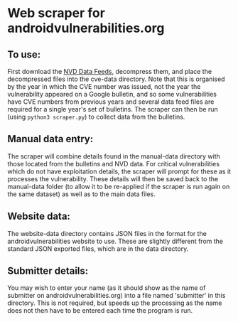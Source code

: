# Web scraper for androidvulnerabilities.org

## To use:
First download the [NVD Data Feeds](https://nvd.nist.gov/vuln/data-feeds), decompress them, and place the decompressed files into the cve-data directory. Note that this is organised by the year in which the CVE number was issued, not the year the vulnerability appeared on a Google bulletin, and so some vulnerabilities have CVE numbers from previous years and several data feed files are required for a single year's set of bulletins.
The scraper can then be run (using `python3 scraper.py`) to collect data from the bulletins.

## Manual data entry:
The scraper will combine details found in the manual-data directory with those located from the bulletins and NVD data. For critical vulnerabilities which do not have exploitation details, the scraper will prompt for these as it processes the vulnerability. These details will then be saved back to the manual-data folder (to allow it to be re-applied if the scraper is run again on the same dataset) as well as to the main data files.

## Website data:
The website-data directory contains JSON files in the format for the androidvulnerabilities website to use. These are slightly different from the standard JSON exported files, which are in the data directory.

## Submitter details:
You may wish to enter your name (as it should show as the name of submitter on androidvulnerabilities.org) into a file named 'submitter' in this directory. This is not required, but speeds up the processing as the name does not then have to be entered each time the program is run.
